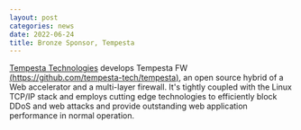 ```yaml
---
layout: post
categories: news
date: 2022-06-24
title: Bronze Sponsor, Tempesta
---
```


[Tempesta Technologies](https://tempesta-tech.com/) develops Tempesta FW [(https://github.com/tempesta-tech/tempesta)](https://github.com/tempesta-tech/tempesta), an open source hybrid of a Web accelerator and a multi-layer firewall. It's tightly coupled with the Linux TCP/IP stack and employs cutting edge technologies to efficiently block DDoS and web attacks and provide outstanding web application performance in normal operation.
